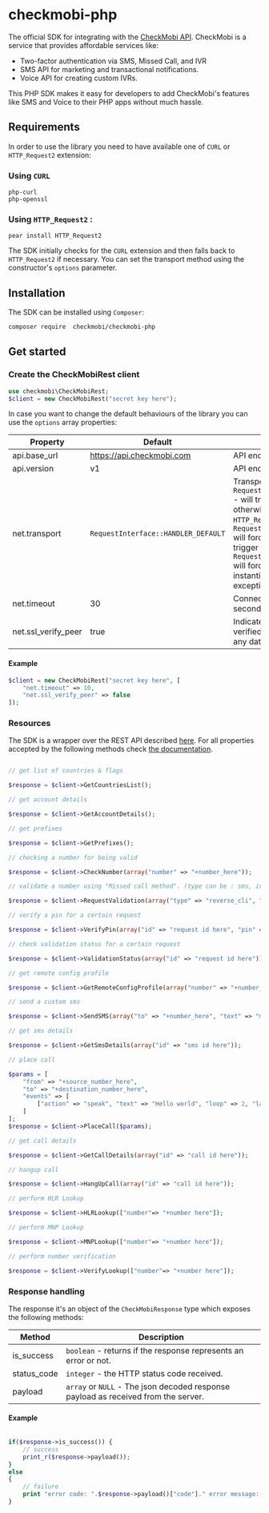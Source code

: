# checkmobi-php

The official SDK for integrating with the [CheckMobi API][1]. CheckMobi is a service that provides affordable services like: 
- Two-factor authentication via SMS, Missed Call, and IVR
- SMS API for marketing and transactional notifications.
- Voice API for creating custom IVRs.

This PHP SDK makes it easy for developers to add CheckMobi's features like SMS and Voice to their PHP apps without much hassle.

## Requirements

In order to use the library you need to have available one of `CURL` or `HTTP_Request2` extension:

### Using `CURL`

```
php-curl
php-openssl
```

### Using `HTTP_Request2` :

```
pear install HTTP_Request2
```

The SDK initially checks for the `CURL` extension and then falls back to `HTTP_Request2` if necessary. You can set the transport method using the constructor's `options` parameter.

## Installation

The SDK can be installed using `Composer`:

```sh
composer require  checkmobi/checkmobi-php
```

## Get started

### Create the CheckMobiRest client

```php
use checkmobi\CheckMobiRest;
$client = new CheckMobiRest("secret key here");
```

In case you want to change the default behaviours of the library you can use the `options` array properties:

| Property       | Default                     | Description                                                                                                                                                                                                                                                                                                                                      |
|----------------|-----------------------------|--------------------------------------------------------------------------------------------------------------------------------------------------------------------------------------------------------------------------------------------------------------------------------------------------------------------------------------------------|
| api.base_url   | https://api.checkmobi.com   | API endpoint.                                                                                                                                                                                                                                                                                                                                    |
| api.version    | v1                          | API endpoint version.                                                                                                                                                                                                                                                                                                                            |
| net.transport  | `RequestInterface::HANDLER_DEFAULT` | Transport engine: `RequestInterface::HANDLER_DEFAULT` - will try to use `CURL` if available otherwise fallbacks to `HTTP_Request2`, `RequestInterface::HANDLER_CURL` will force to use CURL, if fails will trigger an exception, `RequestInterface::HANDLER_HTTP2` will force `HTTP_Request2` instantiation, if fails will trigger an exception. |
| net.timeout    | 30                          | Connection and request timeout in seconds.                                                                                                                                                                                                                                                                                                       |
| net.ssl_verify_peer| true                    | Indicates if the server certificate is verified or not before transmitting any data.                                                                                                                                                                                                                                                             |

#### Example

```php
$client = new CheckMobiRest("secret key here", [
    "net.timeout" => 10, 
    "net.ssl_verify_peer" => false
]);
```

### Resources

The SDK is a wrapper over the REST API described [here][1]. For all properties accepted by the following methods check [the documentation][1].

```php

// get list of countries & flags

$response = $client->GetCountriesList();

// get account details

$response = $client->GetAccountDetails();

// get prefixes

$response = $client->GetPrefixes();

// checking a number for being valid

$response = $client->CheckNumber(array("number" => "+number_here"));

// validate a number using "Missed call method". (type can be : sms, ivr, reverse_cli)

$response = $client->RequestValidation(array("type" => "reverse_cli", "number" => "+number_here"));

// verify a pin for a certain request

$response = $client->VerifyPin(array("id" => "request id here", "pin" => "5659"));

// check validation status for a certain request

$response = $client->ValidationStatus(array("id" => "request id here"));

// get remote config profile

$response = $client->GetRemoteConfigProfile(array("number" => "+number_here", "platform" => "android"));

// send a custom sms

$response = $client->SendSMS(array("to" => "+number_here", "text" => "message here"));

// get sms details

$response = $client->GetSmsDetails(array("id" => "sms id here"));

// place call

$params = [
    "from" => "+source_number_here", 
    "to" => "+destination_number_here", 
    "events" => [
        ["action" => "speak", "text" => "Hello world", "loop" => 2, "language" => "en-US"]
    ]
];
$response = $client->PlaceCall($params);

// get call details

$response = $client->GetCallDetails(array("id" => "call id here"));

// hangup call

$response = $client->HangUpCall(array("id" => "call id here"));

// perform HLR Lookup

$response = $client->HLRLookup(["number"=> "+number here"]);

// perform MNP Lookup

$response = $client->MNPLookup(["number"=> "+number here"]);

// perform number verification

$response = $client->VerifyLookup(["number"=> "+number here"]);

```

### Response handling

The response it's an object of the `CheckMobiResponse` type which exposes the following methods:

| Method        | Description                                                                        |
|---------------|------------------------------------------------------------------------------------|
| is_success    | `boolean` - returns if the response represents an error or not.                    |
| status_code   | `integer` - the HTTP status code received.                                         |
| payload       | `array` or `NULL` - The json decoded response payload as received from the server. |

#### Example

```php

if($response->is_success()) {
    // success 
    print_r($response->payload());
}
else
{
    // failure
    print "error code: ".$response->payload()["code"]." error message: ".$response->payload()["error"];
}
```

[1]:https://checkmobi.com/documentation/api-reference/
